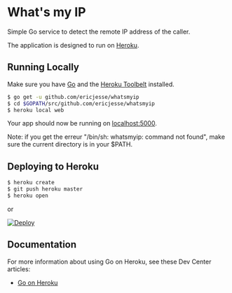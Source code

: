 
# What's my IP

Simple Go service to detect the remote IP address of the caller.

The application is designed to run on [Heroku](https://www.heroku.com).

## Running Locally

Make sure you have [Go](http://golang.org/doc/install) and the [Heroku Toolbelt](https://toolbelt.heroku.com/) installed.

```sh
$ go get -u github.com/ericjesse/whatsmyip
$ cd $GOPATH/src/github.com/ericjesse/whatsmyip
$ heroku local web
```

Your app should now be running on [localhost:5000](http://localhost:5000/ip).

Note: if you get the erreur "/bin/sh: whatsmyip: command not found", make sure the current directory is in your $PATH.


## Deploying to Heroku

```sh
$ heroku create
$ git push heroku master
$ heroku open
```

or

[![Deploy](https://www.herokucdn.com/deploy/button.png)](https://heroku.com/deploy)


## Documentation

For more information about using Go on Heroku, see these Dev Center articles:

- [Go on Heroku](https://devcenter.heroku.com/categories/go)
